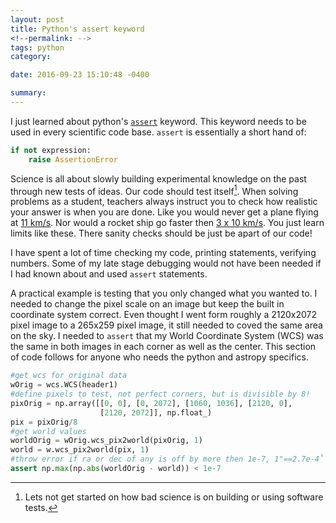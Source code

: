 ```yaml
---
layout: post
title: Python's assert keyword
<!--permalink: -->
tags: python
category: 

date: 2016-09-23 15:10:48 -0400

summary: 
---
```


I just learned about python's [`assert`](assert) keyword. This keyword needs to be used in every scientific code base. `assert` is essentially a short hand of:

[assert]: https://docs.python.org/3.6/reference/simple_stmts.html#the-assert-statement

```python
if not expression: 
    raise AssertionError
```

Science is all about slowly building experimental knowledge on the past through new tests of ideas. Our code should test itself[^1]. When solving problems as a student, teachers always instruct you to check how realistic your answer is when you are done. Like you would never get a plane flying at [11 km/s][escape velocity]. Nor would a rocket ship go faster then [3 x 10<sup></sup> km/s][light]. You just learn limits like these. There sanity checks should be just be apart of our code!

[escape velocity]: http://www.wolframalpha.com/input/?i=escape+velocity+of+the+earth
[light]: http://www.wolframalpha.com/input/?i=speed+of+light

I have spent a lot of time checking my code, printing statements, verifying numbers. Some of my late stage debugging would not have been needed if I had known about and used `assert` statements. 

A practical example is testing that you only changed what you wanted to. I needed to change the pixel scale on an image but keep the built in coordinate system correct. Even thought I went form roughly a 2120x2072 pixel image to a 265x259 pixel image, it still needed to coved the same area on the sky. I needed to `assert` that my World Coordinate System (WCS) was the same in both images in each corner as well as the center. This section of code follows for anyone who needs the python and astropy specifics. 

```python
#get wcs for original data
wOrig = wcs.WCS(header1)
#define pixels to test, not perfect corners, but is divisible by 8!
pixOrig = np.array([[0, 0], [0, 2072], [1060, 1036], [2120, 0], 
                    [2120, 2072]], np.float_)
pix = pixOrig/8
#get world values
worldOrig = wOrig.wcs_pix2world(pixOrig, 1)
world = w.wcs_pix2world(pix, 1)
#throw error if ra or dec of any is off by more then 1e-7, 1"==2.7e-4˚
assert np.max(np.abs(worldOrig - world)) < 1e-7
```

[^1]: Lets not get started on how bad science is on building or using software tests.